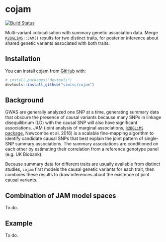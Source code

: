 
<!-- README.md is generated from README.Rmd. Please edit that file -->

# cojam

[![Build
Status](https://travis-ci.com/simisc/cojam.svg?branch=master)](https://travis-ci.com/simisc/cojam)

Multi-variant colocalisation with summary genetic association data.
Merge
[`R2BGLiMS`](https://github.com/pjnewcombe/R2BGLiMS "R2BGLiMS")`::JAM()`
results for two distinct traits, for posterior inference about shared
genetic variants associated with both traits.

## Installation

You can install cojam from [GitHub](https://github.com/) with:

``` r
# install.packages("devtools")
devtools::install_github("simisc/cojam")
```

## Background

GWAS are generally analyzed one SNP at a time, generating summary data
that obscure the presence of causal variants because many SNPs in
linkage disequilibrium (LD) with the causal SNP will also have
significant associations. JAM (joint analysis of marginal associations,
[`R2BGLiMS` package](https://github.com/pjnewcombe/R2BGLiMS "R2BGLiMS"),
Newcombe et al. 2016) is a scalable fine-mapping algorithm to identify
candidate causal SNPs that best explain the joint pattern of single-SNP
summary associations. The summary associations are conditioned on each
other by estimating their correlation from a reference genotype panel
(e.g. UK Biobank).

Because summary data for different traits are usually available from
distinct studies, `cojam` first models the causal genetic variants for
each trait, then combines these results to draw inferences about the
existence of joint causal variants.

## Combination of JAM model spaces

To do.

## Example

To do.
